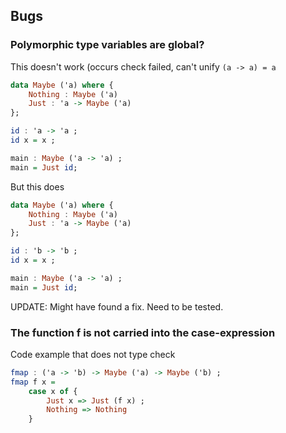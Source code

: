 ## Bugs

### Polymorphic type variables are global?

This doesn't work (occurs check failed, can't unify `(a -> a) = a`
```hs
data Maybe ('a) where {
    Nothing : Maybe ('a)
    Just : 'a -> Maybe ('a)
};

id : 'a -> 'a ;
id x = x ;

main : Maybe ('a -> 'a) ; 
main = Just id;
```

But this does
```hs
data Maybe ('a) where {
    Nothing : Maybe ('a)
    Just : 'a -> Maybe ('a)
};

id : 'b -> 'b ;
id x = x ;

main : Maybe ('a -> 'a) ; 
main = Just id;
```
UPDATE: Might have found a fix. Need to be tested.

### The function f is not carried into the case-expression

Code example that does not type check
```hs
fmap : ('a -> 'b) -> Maybe ('a) -> Maybe ('b) ;
fmap f x =
    case x of {
        Just x => Just (f x) ;
        Nothing => Nothing
    }
```
